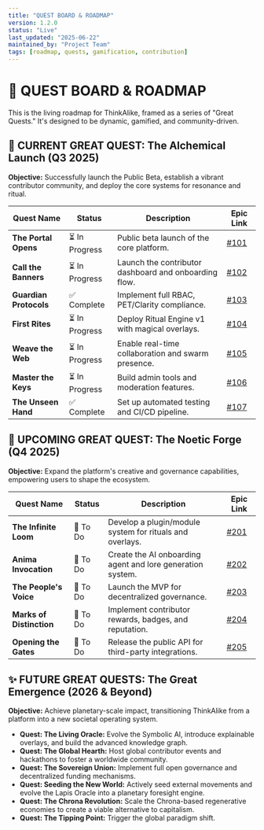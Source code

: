 ```yaml
---
title: "QUEST BOARD & ROADMAP"
version: 1.2.0
status: "Live"
last_updated: "2025-06-22"
maintained_by: "Project Team"
tags: [roadmap, quests, gamification, contribution]
---
```


# 🚀 QUEST BOARD & ROADMAP

This is the living roadmap for ThinkAlike, framed as a series of "Great Quests." It's designed to be dynamic, gamified, and community-driven.

## 🎯 CURRENT GREAT QUEST: The Alchemical Launch (Q3 2025)

**Objective:** Successfully launch the Public Beta, establish a vibrant contributor community, and deploy the core systems for resonance and ritual.

| Quest Name | Status | Description | Epic Link |
|---|---|---|---|
| **The Portal Opens** | ⏳ In Progress | Public beta launch of the core platform. | [#101](link-to-issue) |
| **Call the Banners** | ⏳ In Progress | Launch the contributor dashboard and onboarding flow. | [#102](link-to-issue) |
| **Guardian Protocols** | ✅ Complete | Implement full RBAC, PET/Clarity compliance. | [#103](link-to-issue) |
| **First Rites** | ⏳ In Progress | Deploy Ritual Engine v1 with magical overlays. | [#104](link-to-issue) |
| **Weave the Web** | ⏳ In Progress | Enable real-time collaboration and swarm presence. | [#105](link-to-issue) |
| **Master the Keys** | ⏳ In Progress | Build admin tools and moderation features. | [#106](link-to-issue) |
| **The Unseen Hand** | ✅ Complete | Set up automated testing and CI/CD pipeline. | [#107](link-to-issue) |

## 🌌 UPCOMING GREAT QUEST: The Noetic Forge (Q4 2025)

**Objective:** Expand the platform's creative and governance capabilities, empowering users to shape the ecosystem.

| Quest Name | Status | Description | Epic Link |
|---|---|---|---|
| **The Infinite Loom** | 📝 To Do | Develop a plugin/module system for rituals and overlays. | [#201](link-to-issue) |
| **Anima Invocation** | 📝 To Do | Create the AI onboarding agent and lore generation system. | [#202](link-to-issue) |
| **The People's Voice** | 📝 To Do | Launch the MVP for decentralized governance. | [#203](link-to-issue) |
| **Marks of Distinction** | 📝 To Do | Implement contributor rewards, badges, and reputation. | [#204](link-to-issue) |
| **Opening the Gates** | 📝 To Do | Release the public API for third-party integrations. | [#205](link-to-issue) |

## ✨ FUTURE GREAT QUESTS: The Great Emergence (2026 & Beyond)

**Objective:** Achieve planetary-scale impact, transitioning ThinkAlike from a platform into a new societal operating system.

- **Quest: The Living Oracle:** Evolve the Symbolic AI, introduce explainable overlays, and build the advanced knowledge graph.
- **Quest: The Global Hearth:** Host global contributor events and hackathons to foster a worldwide community.
- **Quest: The Sovereign Union:** Implement full open governance and decentralized funding mechanisms.
- **Quest: Seeding the New World:** Actively seed external movements and evolve the Lapis Oracle into a planetary foresight engine.
- **Quest: The Chrona Revolution:** Scale the Chrona-based regenerative economies to create a viable alternative to capitalism.
- **Quest: The Tipping Point:** Trigger the global paradigm shift.

